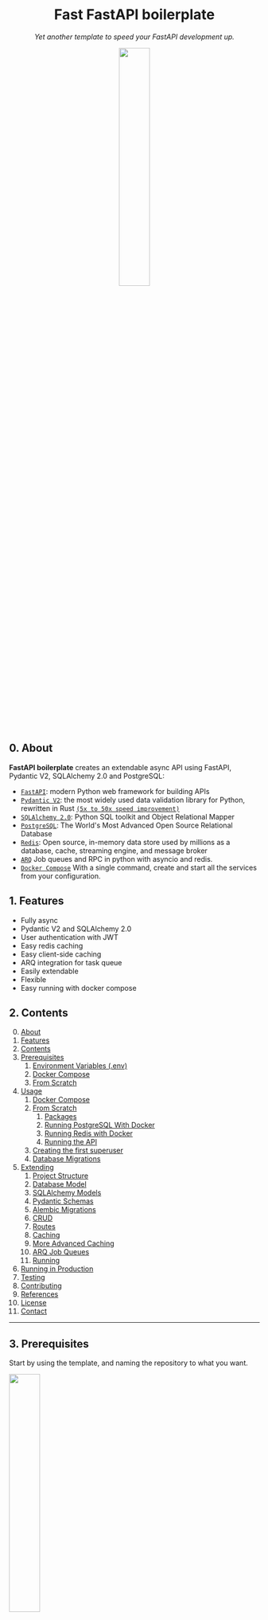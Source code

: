 <h1 align="center"> Fast FastAPI boilerplate</h1>
<p align="center" markdown=1>
  <i>Yet another template to speed your FastAPI development up.</i>
</p>

<p align="center">
  <a href="https://github.com/igormagalhaesr/FastAPI-boilerplate">
    <img src="https://user-images.githubusercontent.com/43156212/277095260-ef5d4496-8290-4b18-99b2-0c0b5500504e.png" width="35%" height="auto">
  </a>
</p>


## 0. About
**FastAPI boilerplate** creates an extendable async API using FastAPI, Pydantic V2, SQLAlchemy 2.0 and PostgreSQL:
- [`FastAPI`](https://fastapi.tiangolo.com): modern Python web framework for building APIs
- [`Pydantic V2`](https://docs.pydantic.dev/2.4/): the most widely used data validation library for Python, rewritten in Rust [`(5x to 50x speed improvement)`](https://docs.pydantic.dev/latest/blog/pydantic-v2-alpha/)
- [`SQLAlchemy 2.0`](https://docs.sqlalchemy.org/en/20/changelog/whatsnew_20.html): Python SQL toolkit and Object Relational Mapper
- [`PostgreSQL`](https://www.postgresql.org): The World's Most Advanced Open Source Relational Database
- [`Redis`](https://redis.io): Open source, in-memory data store used by millions as a database, cache, streaming engine, and message broker
- [`ARQ`](https://arq-docs.helpmanual.io) Job queues and RPC in python with asyncio and redis.
- [`Docker Compose`](https://docs.docker.com/compose/) With a single command, create and start all the services from your configuration.

## 1. Features
  - Fully async
  - Pydantic V2 and SQLAlchemy 2.0
  - User authentication with JWT
  - Easy redis caching
  - Easy client-side caching
  - ARQ integration for task queue
  - Easily extendable
  - Flexible
  - Easy running with docker compose

## 2. Contents
0. [About](#0-about)
1. [Features](#1-features)
2. [Contents](#2-contents)
3. [Prerequisites](#3-prerequisites)
    1. [Environment Variables (.env)](#31-environment-variables-env)
    2. [Docker Compose](#32-docker-compose-preferred)
    3. [From Scratch](#33-from-scratch)
4. [Usage](#4-usage)
    1. [Docker Compose](#41-docker-compose)
    2. [From Scratch](#42-from-scratch)
        1. [Packages](#421-packages)
        2. [Running PostgreSQL With Docker](#422-running-postgresql-with-docker)
        3. [Running Redis with Docker](#423-running-redis-with-docker)
        4. [Running the API](#424-running-the-api)
    3. [Creating the first superuser](#43-creating-the-first-superuser)
    4. [Database Migrations](#44-database-migrations)
5. [Extending](#5-extending)
    1. [Project Structure](#51-project-structure)
    2. [Database Model](#52-database-model)
    3. [SQLAlchemy Models](#53-sqlalchemy-models)
    4. [Pydantic Schemas](#54-pydantic-schemas)
    5. [Alembic Migrations](#55-alembic-migrations)
    6. [CRUD](#56-crud)
    7. [Routes](#57-routes)
    8. [Caching](#58-caching)
    9. [More Advanced Caching](#59-more-advanced-caching)
    10. [ARQ Job Queues](#510-arq-job-queues)
    11. [Running](#511-running)
6. [Running in Production](#6-running-in-production)
7. [Testing](#7-testing)
8. [Contributing](#8-contributing)
9. [References](#9-references)
10. [License](#10-license)
11. [Contact](#11-contact)

___
## 3. Prerequisites
Start by using the template, and naming the repository to what you want.
<p align="left">
    <img src="https://user-images.githubusercontent.com/43156212/277866726-975d1c98-b1c9-4c8e-b4bd-001c8a5728cb.png" width="35%" height="auto">
</p>

Then clone your created repository (I'm using the base for the example)
```sh
git clone https://github.com/igormagalhaesr/FastAPI-boilerplate
```

### 3.1 Environment Variables (.env)
And create a ".env" file:

Then create a `.env` file:
```sh
touch .env
```

Inside of `.env`, create the following app settings variables:
```
# ------------- app settings ------------- 
APP_NAME="Your app name here"
APP_DESCRIPTION="Your app description here"
APP_VERSION="0.1"
CONTACT_NAME="Your name"
CONTACT_EMAIL="Your email"
LICENSE_NAME="The license you picked"
```

For the database ([`if you don't have a database yet, click here`]()), create: -------------------------------------
```
# ------------- database -------------
POSTGRES_USER="your_postgres_user"
POSTGRES_PASSWORD="your_password"
POSTGRES_SERVER="your_server" # default localhost
POSTGRES_PORT=5432 
POSTGRES_DB="your_db"
```

For crypt:
Start by running
```sh
openssl rand -hex 32
```

And then create in `.env`:
```
# ------------- crypt -------------
SECRET_KEY= # result of openssl rand -hex 32
ALGORITHM= # pick an algorithm, default HS256
ACCESS_TOKEN_EXPIRE_MINUTES= # minutes until token expires, default 30
```

Then for the first admin user:
```
# ------------- admin -------------
ADMIN_NAME="your_name"
ADMIN_EMAIL="your_email"
ADMIN_USERNAME="your_username"
ADMIN_PASSWORD="your_password"
```

For redis caching:
```
# ------------- redis -------------
REDIS_CACHE_HOST="your_host" # default "localhost", if using docker compose you should user "redis"
REDIS_CACHE_PORT=6379
```

And for client-side caching:
```
# ------------- redis cache -------------
REDIS_CACHE_HOST="your_host" # default "localhost", if using docker compose you should user "redis"
REDIS_CACHE_PORT=6379
```

For ARQ Job Queues:
```
# ------------- redis queue -------------
REDIS_CACHE_HOST="your_host" # default "localhost", if using docker compose you should use "db"
REDIS_CACHE_PORT=6379
```
> **Warning** 
> You may use the same redis for both caching and queue while developing, but the recommendation is using two separate containers for production.

For tests (optional to run):
```
# ------------- test -------------
TEST_NAME="Tester User"
TEST_EMAIL="test@tester.com"
TEST_USERNAME="testeruser"
TEST_PASSWORD="Str1ng$t"
```

### 3.2 Docker Compose (preferred)
To do it using docker compose, ensure you have docker and docker compose installed, then:
While in the base project directory (FastAPI-boilerplate here), run:

```sh
docker compose up
```

You should have a `web` container, `postgres` container, a `worker` container and a `redis` container running.  
Then head to `http://127.0.0.1:8000/docs`.

### 3.3 From Scratch
Install poetry:
```sh
pip install poetry
```

## 4. Usage

### 4.1 Docker Compose
If you used docker compose, your setup is done. You just need to ensure that when you run (while in the base folder):

```sh
docker compose up
```

You get the following outputs (in addition to many other outputs):
```sh
fastapi-boilerplate-worker-1  | ... redis_version=x.x.x mem_usage=999K clients_connected=1 db_keys=0
...
fastapi-boilerplate-db-1      | ... [1] LOG:  database system is ready to accept connections
...
fastapi-boilerplate-web-1     | INFO:     Application startup complete.
```

So you may skip to [5. Extending](#5-extending).

### 4.2 From Scratch

#### 4.2.1. Packages
In the `src` directory, run to install required packages:
```sh
poetry install
```
Ensuring it ran without any problem.

#### 4.2.2. Running PostgreSQL With Docker
> If you already have a PostgreSQL running, you may skip this step.

Install docker if you don't have it yet, then run:
```sh
docker pull postgres
```

And pick the port, name, user and password, replacing the fields:
```sh
docker run -d \
    -p {PORT}:{PORT} \
    --name {NAME} \
    -e POSTGRES_PASSWORD={PASSWORD} \
    -e POSTGRES_USER={USER} \
    postgres
```

Such as:
```sh
docker run -d \
    -p 5432:5432 \
    --name postgres \
    -e POSTGRES_PASSWORD=1234 \
    -e POSTGRES_USER=postgres \
    postgres
```

#### 4.2.3. Running redis With Docker
> If you already have a redis running, you may skip this step.

Install docker if you don't have it yet, then run:
```sh
docker pull redis:alpine
```

And pick the name and port, replacing the fields:
```sh
docker run -d \
  --name {NAME}  \
  -p {PORT}:{PORT} \
redis:alpine
```

Such as
```sh
docker run -d \
  --name redis  \
  -p 6379:6379 \
redis:alpine
```

#### 4.2.4. Running the API
While in the `src` folder, run to start the application with uvicorn server:
```sh
poetry run uvicorn app.main:app --reload
```
> The --reload flag enables auto-reload once you change (and save) something in the project

### 4.3 Creating the first superuser
#### 4.3.1 Docker Compose
If you are using docker compose, you should uncomment this part of the docker-compose.yml:
```
  # #-------- uncomment to create first superuser --------
  # create_superuser:
  #   build: 
  #     context: .
  #     dockerfile: Dockerfile
  #   env_file:
  #     - ./src/.env
  #   depends_on:
  #     - db
  #   command: python -m src.scripts.create_first_superuser
  #   volumes:
  #     - ./src:/code/src
```

Getting:
```
  #-------- uncomment to create first superuser --------
  create_superuser:
    build: 
      context: .
      dockerfile: Dockerfile
    env_file:
      - ./src/.env
    depends_on:
      - db
    command: python -m src.scripts.create_first_superuser
    volumes:
      - ./src:/code/src
```

While in the base project folder run to start the services:
```sh
docker-compose up -d
```

It will automatically run the create_superuser script as well, but if you want to rerun eventually:
```sh
docker-compose run --rm create_superuser
```

to stop the create_superuser service:
```sh
docker-compose stop create_superuser
```


#### 4.3.2 From Scratch
While in the `src` folder, run (after you started the application at least once to create the tables):
```sh
poetry run python -m scripts.create_first_superuser
```

### 4.4 Database Migrations
While in the `src` folder, run Alembic migrations:
```sh
poetry run alembic revision --autogenerate
```

And to apply the migration
```sh
poetry run alembic upgrade head
```

> If you do not have poetry, you may run it without poetry after running `pip install alembic`

## 5. Extending 
### 5.1 Project Structure
First, you may want to take a look at the project structure and understand what each file is doing.
```sh
.                                     # FastAPI-boilerplate folder. Rename it to suit your project name
├── Dockerfile                        # Dockerfile for building the application container.
├── LICENSE.md                        # License file for the project.
├── README.md                         # Project README providing information and instructions.
├── docker-compose.yml                # Docker Compose file for defining multi-container applications.
│
└── src                               # Source code directory.
    ├── __init__.py                   # Initialization file for the src package.
    ├── alembic.ini                   # Configuration file for Alembic (database migration tool).
    ├── app                           # Main application directory.
    │   ├── __init__.py               # Initialization file for the app package.
    │   ├── api                       # Folder containing API-related logic.
    │   │   ├── __init__.py
    │   │   ├── dependencies.py       # Defines dependencies that can be reused across the API endpoints.
    │   │   ├── exceptions.py         # Contains custom exceptions for the API.
    │   │   └── v1                    # Version 1 of the API.
    │   │       ├── __init__.py
    │   │       ├── login.py          # API routes related to user login.
    │   │       ├── posts.py          # API routes related to posts.
    │   │       ├── tasks.py          # API routes related to background tasks.
    │   │       └── users.py          # API routes related to user management.
    │   │
    │   ├── core                      # Core utilities and configurations for the application.
    │   │   ├── __init__.py
    │   │   ├── cache.py              # Utilities related to caching.
    │   │   ├── config.py             # Application configuration settings.
    │   │   ├── database.py           # Database connectivity and session management.
    │   │   ├── exceptions.py         # Contains core custom exceptions for the application.
    │   │   ├── models.py             # Base models for the application.
    │   │   ├── queue.py              # Utilities related to task queues.
    │   │   └── security.py           # Security utilities like password hashing and token generation.
    │   │
    │   ├── crud                      # CRUD operations for the application.
    │   │   ├── __init__.py
    │   │   ├── crud_base.py          # Base CRUD operations class that can be extended by other CRUD modules.
    │   │   ├── crud_posts.py         # CRUD operations for posts.
    │   │   └── crud_users.py         # CRUD operations for users.
    │   │
    │   ├── main.py                   # Entry point for the FastAPI application.
    │   ├── models                    # ORM models for the application.
    │   │   ├── __init__.py
    │   │   ├── post.py               # ORM model for posts.
    │   │   └── user.py               # ORM model for users.
    │   │
    │   ├── schemas                   # Pydantic schemas for data validation.
    │   │   ├── __init__.py
    │   │   ├── job.py                # Schemas related to background jobs.
    │   │   ├── post.py               # Schemas related to posts.
    │   │   └── user.py               # Schemas related to users.
    │   │
    │   └── worker.py                 # Worker script for handling background tasks.
    │
    ├── migrations                    # Directory for Alembic migrations.
    │   ├── README                    # General info and guidelines for migrations.
    │   ├── env.py                    # Environment configurations for Alembic.
    │   ├── script.py.mako            # Template script for migration generation.
    │   └── versions                  # Folder containing individual migration scripts.
    │
    ├── poetry.lock                   # Lock file for Poetry, ensuring consistent dependencies.
    ├── pyproject.toml                # Configuration file for Poetry, lists project dependencies.
    ├── scripts                       # Utility scripts for the project.
    │   └── create_first_superuser.py # Script to create the first superuser in the application.
    │
    └── tests                         # Directory containing all the tests.
        ├── __init__.py               # Initialization file for the tests package.
        ├── conftest.py               # Configuration and fixtures for pytest.
        ├── helper.py                 # Helper functions for writing tests.
        └── test_user.py              # Tests related to the user model and endpoints.
```

### 5.2 Database Model
Create the new entities and relationships and add them to the model
![diagram](https://user-images.githubusercontent.com/43156212/274053323-31bbdb41-15bf-45f2-8c8e-0b04b71c5b0b.png)

### 5.3 SQLAlchemy Models
Inside `app/models`, create a new `entity.py` for each new entity (replacing entity with the name) and define the attributes according to [SQLAlchemy 2.0 standards](https://docs.sqlalchemy.org/en/20/orm/mapping_styles.html#orm-mapping-styles):

> **Warning**
> Note that since it inherits from `Base`, the new model is mapped as a python `dataclass`, so optional attributes (arguments with a default value) should be defined after required  attributes.

```python
from sqlalchemy import String, DateTime
from sqlalchemy.orm import Mapped, mapped_column, relationship

from app.core.database import Base

class Entity(Base):
  __tablename__ = "entity"

  id: Mapped[int] = mapped_column(
    "id", autoincrement=True, nullable=False, unique=True, primary_key=True, init=False
  )
  name: Mapped[str] = mapped_column(String(30))
  ...
```

### 5.4 Pydantic Schemas
Inside `app/schemas`, create a new `entity.py` for for each new entity (replacing entity with the name) and create the schemas according to [Pydantic V2](https://docs.pydantic.dev/latest/#pydantic-examples) standards:
```python
from typing import Annotated

from pydantic import BaseModel, EmailStr, Field, HttpUrl, ConfigDict

class EntityBase(BaseModel):
  name: Annotated[
    str, 
    Field(min_length=2, max_length=30, examples=["Entity Name"])
    ...
  ]

class Entity(EntityBase):
  ...

class EntityRead(EntityBase):
  ...

class EntityCreate(EntityBase):
  ...

class EntityCreateInternal(EntityCreate):
  ...

class EntityUpdate(BaseModel):
  ...

class EntityUpdateInternal(BaseModel):
  ...

class EntityDelete(BaseModel):
    model_config = ConfigDict(extra='forbid')

    is_deleted: bool
    deleted_at: datetime

```

### 5.5 Alembic Migrations
Then, while in the `src` folder, run Alembic migrations:
```sh
poetry run alembic revision --autogenerate
```

And to apply the migration
```sh
poetry run alembic upgrade head
```

### 5.6 CRUD
Inside `app/crud`, create a new `crud_entities.py` inheriting from `CRUDBase` for each new entity:
```python
from app.crud.crud_base import CRUDBase
from app.models.entity import Entity
from app.schemas.entity import EntityCreateInternal, EntityUpdate, EntityUpdateInternal, EntityDelete

CRUDEntity = CRUDBase[Entity, EntityCreateInternal, EntityUpdate, EntityUpdateInternal, EntityDelete]
crud_entity = CRUDEntity(Entity)
```

### 5.7 Routes
Inside `app/api/v1`, create a new `entities.py` file and create the desired routes
```python
from typing import Annotated

from fastapi import Depends

from app.schemas.entity import EntityRead
from app.core.database import async_get_db
...

router = fastapi.APIRouter(tags=["entities"])

@router.get("/entities", response_model=List[EntityRead])
async def read_entities(db: Annotated[AsyncSession, Depends(async_get_db)]):
  entities = await crud_entities.get_multi(db=db)
    return entities

...
```
Then in `app/api/v1/__init__.py` add the router such as:
```python
from fastapi import APIRouter
from app.api.v1.entity import router as entity_router
...

router = APIRouter(prefix="/v1") # this should be there already
...
router.include_router(entity_router)
```

### 5.8 Caching
The `cache` decorator allows you to cache the results of FastAPI endpoint functions, enhancing response times and reducing the load on your application by storing and retrieving data in a cache.

Caching the response of an endpoint is really simple, just apply the `cache` decorator to the endpoint function. 

> **Warning**
> Note that you should always pass request as a variable to your endpoint function if you plan to use the cache decorator.

```python
...
from app.core.cache import cache

@app.get("/sample/{my_id}")
@cache(
    key_prefix="sample_data",
    expiration=3600,
    resource_id_name="my_id"
)
async def sample_endpoint(request: Request, my_id: int):
    # Endpoint logic here
    return {"data": "my_data"}
```

The way it works is:
- the data is saved in redis with the following cache key: `sample_data:{my_id}`
- then the the time to expire is set as 3600 seconds (that's the default)

Another option is not passing the `resource_id_name`, but passing the `resource_id_type` (default int):
```python
...
from app.core.cache import cache

@app.get("/sample/{my_id}")
@cache(
    key_prefix="sample_data",
    resource_id_type=int
)
async def sample_endpoint(request: Request, my_id: int):
    # Endpoint logic here
    return {"data": "my_data"}
```
In this case, what will happen is:
- the `resource_id` will be inferred from the keyword arguments (`my_id` in this case)
- the data is saved in redis with the following cache key: `sample_data:{my_id}`
- then the the time to expire is set as 3600 seconds (that's the default)

Passing resource_id_name is usually preferred.

### 5.9 More Advanced Caching
The behaviour of the `cache` decorator changes based on the request method of your endpoint. 
It caches the result if you are passing it to a **GET** endpoint, and it invalidates the cache with this key_prefix and id if passed to other endpoints (**PATCH**, **DELETE**).

If you also want to invalidate cache with a different key, you can use the decorator with the `to_invalidate_extra` variable.

In the following example, I want to invalidate the cache for a certain `user_id`, since I'm deleting it, but I also want to invalidate the cache for the list of users, so it will not be out of sync.

```python
# The cache here will be saved as "{username}_posts:{username}":
@router.get("/{username}/posts", response_model=List[PostRead])
@cache(key_prefix="{username}_posts", resource_id_name="username")
async def read_posts(
    request: Request,
    username: str, 
    db: Annotated[AsyncSession, Depends(async_get_db)]
):
    ...

...

# Invalidating cache for the former endpoint by just passing the key_prefix and id as a dictionary:
@router.delete("/{username}/post/{id}")
@cache(
    "{username}_post_cache", 
    resource_id_name="id", 
    to_invalidate_extra={"{username}_posts": "{username}"} # also invalidate "{username}_posts:{username}" cache
)
async def erase_post(
    request: Request, 
    username: str,
    id: int,
    current_user: Annotated[UserRead, Depends(get_current_user)],
    db: Annotated[AsyncSession, Depends(async_get_db)]
):
    ...

# And now I'll also invalidate when I update the user:
@router.patch("/{username}/post/{id}", response_model=PostRead)
@cache(
    "{username}_post_cache", 
    resource_id_name="id", 
    to_invalidate_extra={"{username}_posts": "{username}"} 
)
async def patch_post(
    request: Request,
    username: str,
    id: int,
    values: PostUpdate,
    current_user: Annotated[UserRead, Depends(get_current_user)],
    db: Annotated[AsyncSession, Depends(async_get_db)]
):
    ...
```

> **Warning**
> Note that adding `to_invalidate_extra` will not work for **GET** requests.

#### Client-side Caching
For `client-side caching`, all you have to do is let the `Settings` class defined in `app/core/config.py` inherit from the `ClientSideCacheSettings` class. You can set the `CLIENT_CACHE_MAX_AGE` value in `.env,` it defaults to 60 (seconds).

### 5.10 ARQ Job Queues
Create the background task in `app/worker.py`:
```python
...
# -------- background tasks --------
async def sample_background_task(ctx, name: str) -> str:
    await asyncio.sleep(5)
    return f"Task {name} is complete!"
```

Then add the function to the `WorkerSettings` class `functions` variable:
```python
# -------- class --------
...
class WorkerSettings:
    functions = [sample_background_task]
    ...
```

Add the task to be enqueued in a **POST** endpoint and get the info in a **GET**:
```python
...
@router.post("/task", response_model=Job, status_code=201)
async def create_task(message: str):
    job = await queue.pool.enqueue_job("sample_background_task", message)
    return {"id": job.job_id}


@router.get("/task/{task_id}")
async def get_task(task_id: str):
    job = ArqJob(task_id, queue.pool)
    return await job.info()

```

And finally run the worker in parallel to your fastapi application.

If you are using `docker compose`, the worker is already running.
If you are doing it from scratch, run while in the `src` folder:
```sh
poetry run arq app.worker.WorkerSettings
```

### 5.11 Running
If you are using docker compose, just running the following command should ensure everything is working:
```sh
docker compose up
```

If you are doing it from scratch, ensure your postgres and your redis are running, then
while in the `src` folder, run to start the application with uvicorn server:
```sh
poetry run uvicorn app.main:app --reload
```

And for the worker:
```sh
poetry run arq app.worker.WorkerSettings
```

## 6. Running in Production
In production you probably should run using gunicorn workers:
```sh
command: gunicorn app.main:app -w 4 -k uvicorn.workers.UvicornWorker -b 0.0.0.0:8000
``` 
Here it's running with 4 workers, but you should test it depending on how many cores your machine has.

To do this if you are using docker compose, just replace the comment:
This part in docker-compose.yml:
```python
# -------- replace with comment to run with gunicorn --------
command: uvicorn app.main:app --host 0.0.0.0 --port 8000 --reload
# command: gunicorn app.main:app -w 4 -k uvicorn.workers.UvicornWorker -b 0.0.0.0:8000
```

Should be changed to:
```python
# -------- replace with comment to run with uvicorn --------
# command: uvicorn app.main:app --host 0.0.0.0 --port 8000 --reload
command: gunicorn app.main:app -w 4 -k uvicorn.workers.UvicornWorker -b 0.0.0.0:8000
```

More on running it in production later.

## 7. Testing
For tests, ensure you have in `.env`:
```
# ------------- test -------------
TEST_NAME="Tester User"
TEST_EMAIL="test@tester.com"
TEST_USERNAME="testeruser"
TEST_PASSWORD="Str1ng$t"
```

While in the tests folder, create your test file with the name "test_{entity}.py", replacing entity with what you're testing
```sh
touch test_items.py
```

Finally create your tests (you may want to copy the structure in test_user.py)

Now, to run:

### 7.1  Docker Compose
First you need to uncomment the following part in the `docker-compose.yml` file:
```
  # #-------- uncomment to run tests --------
  # pytest:
  #   build: 
  #     context: .
  #     dockerfile: Dockerfile 
  #   env_file:
  #     - ./src/.env 
  #   depends_on:
  #     - db
  #     - create_superuser
  #     - redis
  #   command: python -m pytest
  #   volumes:
  #     - ./src:/code/src
```

You'll get:
```
  #-------- uncomment to run tests --------
  pytest:
    build: 
      context: .
      dockerfile: Dockerfile 
    env_file:
      - ./src/.env 
    depends_on:
      - db
      - create_superuser
      - redis
    command: python -m pytest
    volumes:
      - ./src:/code/src
```

Start the Docker Compose services:

```sh
docker-compose up -d
```

It will automatically run the tests, but if you want to run again later:
```sh
docker-compose run --rm pytest
```

### 7.2  From Scratch

While in the `src` folder, run:
```sh
poetry run python -m pytest
```

## 8. Contributing
Contributions are appreciated, even if just reporting bugs, documenting stuff or answering questions. To contribute with a feature:
1. Fork it (https://github.com/igormagalhaesr/FastAPI-boilerplate)
2. Create your feature branch (`git checkout -b feature/fooBar`)
3. Test your changes while in the src folder `poetry run python -m pytest`
4. Commit your changes (`git commit -am 'Add some fooBar'`)
5. Push to the branch (`git push origin feature/fooBar`)
6. Create a new Pull Request

## 9. References
This project was inspired by a few projects, it's based on them with things changed to the way I like (and pydantic, sqlalchemy updated)
* [`Full Stack FastAPI and PostgreSQL`](https://github.com/tiangolo/full-stack-fastapi-postgresql) by @tiangolo himself
* [`FastAPI Microservices`](https://github.com/Kludex/fastapi-microservices) by @kludex which heavily inspired this boilerplate
* [`Async Web API with FastAPI + SQLAlchemy 2.0`](https://github.com/rhoboro/async-fastapi-sqlalchemy) for sqlalchemy 2.0 ORM examples
* [`FastaAPI Rocket Boilerplate`](https://github.com/asacristani/fastapi-rocket-boilerplate/tree/main) for docker compose

## 10. License
[`MIT`](LICENSE.md)

## 11. Contact
Igor Magalhaes – [@igormagalhaesr](https://twitter.com/igormagalhaesr) – igormagalhaesr@gmail.com
[github.com/igormagalhaesr](https://github.com/igormagalhaesr/)